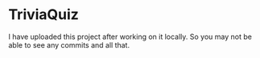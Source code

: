 # TriviaQuiz
I have uploaded this project after working on it locally. So you may not be able to see any commits and all that.
